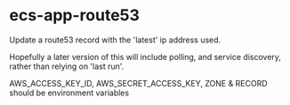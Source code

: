 # ecs-app-route53

Update a route53 record with the 'latest' ip address used.

Hopefully a later version of this will include polling, and service discovery, rather than relying on 'last run'.

AWS_ACCESS_KEY_ID, AWS_SECRET_ACCESS_KEY, ZONE & RECORD should be environment variables